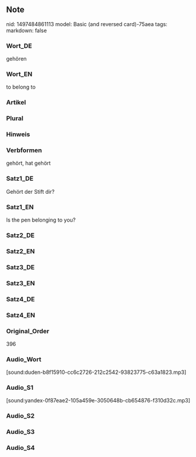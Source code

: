 ## Note
nid: 1497484861113
model: Basic (and reversed card)-75aea
tags: 
markdown: false

### Wort_DE
gehören

### Wort_EN
to belong to

### Artikel


### Plural


### Hinweis


### Verbformen
gehört, hat gehört

### Satz1_DE
Gehört der Stift dir?

### Satz1_EN
Is the pen belonging to you?

### Satz2_DE


### Satz2_EN


### Satz3_DE


### Satz3_EN


### Satz4_DE


### Satz4_EN


### Original_Order
396

### Audio_Wort
[sound:duden-b8f15910-cc6c2726-212c2542-93823775-c63a1823.mp3]

### Audio_S1
[sound:yandex-0f87eae2-105a459e-3050648b-cb654876-f310d32c.mp3]

### Audio_S2


### Audio_S3


### Audio_S4

